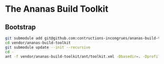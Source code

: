 The Ananas Build Toolkit
========================

## Bootstrap
```bash
git submodule add git@github.com:contructions-incongrues/ananas-build-toolkit.git vendor/ananas-build-toolkit
cd vendor/ananas-build-toolkit
git submodule update --init --recursive
cd -
ant -f vendor/ananas-build-toolkit/ant/toolkit.xml -Dbasedir=. -Dprofile=yourprofile init
```
